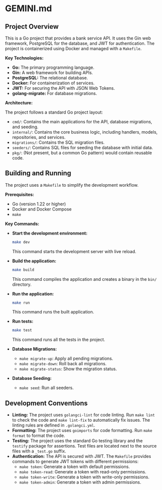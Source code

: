 # GEMINI.md

## Project Overview

This is a Go project that provides a bank service API. It uses the Gin web framework, PostgreSQL for the database, and JWT for authentication. The project is containerized using Docker and managed with a `Makefile`.

**Key Technologies:**

*   **Go:** The primary programming language.
*   **Gin:** A web framework for building APIs.
*   **PostgreSQL:** The relational database.
*   **Docker:** For containerization of services.
*   **JWT:** For securing the API with JSON Web Tokens.
*   **golang-migrate:** For database migrations.

**Architecture:**

The project follows a standard Go project layout:

*   `cmd/`: Contains the main applications for the API, database migrations, and seeding.
*   `internal/`: Contains the core business logic, including handlers, models, repositories, and services.
*   `migrations/`: Contains the SQL migration files.
*   `seeders/`: Contains SQL files for seeding the database with initial data.
*   `pkg/`: (Not present, but a common Go pattern) would contain reusable code.

## Building and Running

The project uses a `Makefile` to simplify the development workflow.

**Prerequisites:**

*   Go (version 1.22 or higher)
*   Docker and Docker Compose
*   `make`

**Key Commands:**

*   **Start the development environment:**
    ```bash
    make dev
    ```
    This command starts the development server with live reload.

*   **Build the application:**
    ```bash
    make build
    ```
    This command compiles the application and creates a binary in the `bin/` directory.

*   **Run the application:**
    ```bash
    make run
    ```
    This command runs the built application.

*   **Run tests:**
    ```bash
    make test
    ```
    This command runs all the tests in the project.

*   **Database Migrations:**
    *   `make migrate-up`: Apply all pending migrations.
    *   `make migrate-down`: Roll back all migrations.
    *   `make migrate-status`: Show the migration status.

*   **Database Seeding:**
    *   `make seed`: Run all seeders.

## Development Conventions

*   **Linting:** The project uses `golangci-lint` for code linting. Run `make lint` to check the code and `make lint-fix` to automatically fix issues. The linting rules are defined in `.golangci.yml`.
*   **Formatting:** The project uses `goimports` for code formatting. Run `make format` to format the code.
*   **Testing:** The project uses the standard Go testing library and the `testify` package for assertions. Test files are located next to the source files with a `_test.go` suffix.
*   **Authentication:** The API is secured with JWT. The `Makefile` provides commands to generate JWT tokens with different permissions:
    *   `make token`: Generate a token with default permissions.
    *   `make token-read`: Generate a token with read-only permissions.
    *   `make token-write`: Generate a token with write-only permissions.
    *   `make token-admin`: Generate a token with admin permissions.
